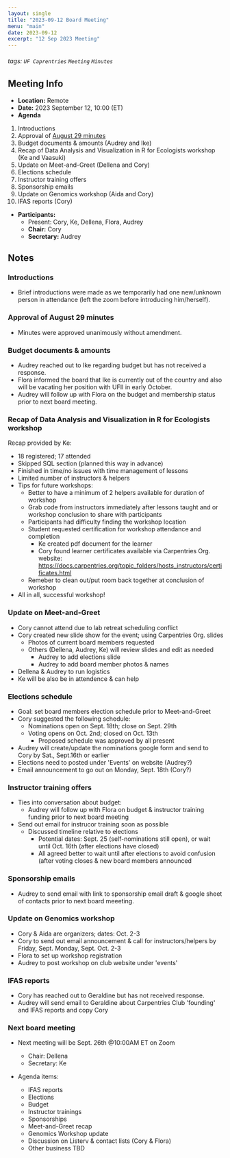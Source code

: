 ```yaml
---
layout: single
title: "2023-09-12 Board Meeting"
menu: "main"
date: 2023-09-12
excerpt: "12 Sep 2023 Meeting"
---
```


###### tags: `UF Caprentries` `Meeting` `Minutes`

## Meeting Info

- **Location:** Remote
- **Date:** 2023 September 12, 10:00 (ET)
- **Agenda**

1. Introductions
2. Approval of [August 29 minutes](https://www.uf-carpentries.org/minutes/board-2023-08-29/)
3. Budget documents & amounts (Audrey and Ike)
4. Recap of Data Analysis and Visualization in R for Ecologists workshop (Ke and Vaasuki)
5. Update on Meet-and-Greet (Dellena and Cory)
6. Elections schedule
7. Instructor training offers
8. Sponsorship emails
9. Update on Genomics workshop (Aida and Cory)
10. IFAS reports (Cory)

- **Participants:**
    - Present: Cory, Ke, Dellena, Flora, Audrey
    - **Chair:** Cory
    - **Secretary:** Audrey

## Notes
<!-- Other important details discussed during the meeting can be entered here. -->

### Introductions
* Brief introductions were made as we temporarily had one new/unknown person in attendance (left the zoom before introducing him/herself).

### Approval of August 29 minutes
* Minutes were approved unanimously without amendment.

### Budget documents & amounts

* Audrey reached out to Ike regarding budget but has not received a response.
* Flora informed the board that Ike is currently out of the country and also will be vacating her position with UFII in early October. 
* Audrey will follow up with Flora on the budget and membership status prior to next board meeting.

### Recap of Data Analysis and Visualization in R for Ecologists workshop

Recap provided by Ke: 

* 18 registered; 17 attended
* Skipped SQL section (planned this way in advance)
* Finished in time/no issues with time management of lessons
* Limited number of instructors & helpers
* Tips for future workshops:
    * Better to have a minimum of 2 helpers available for duration of workshop
    *  Grab code from instructors immediately after lessons taught and or workshop conclusion to share with participants
    * Participants had difficulty finding the workshop location
    * Student requested certification for workshop attendance and completion
        * Ke created pdf document for the learner
        * Cory found learner certificates available via Carpentries Org. website: https://docs.carpentries.org/topic_folders/hosts_instructors/certificates.html
    * Remeber to clean out/put room back together at conclusion of workshop
* All in all, successful workshop!


### Update on Meet-and-Greet
* Cory cannot attend due to lab retreat scheduling conflict
* Cory created new slide show for the event; using Carpentries Org. slides
    * Photos of current board members requested
    * Others (Dellena, Audrey, Ke) will review slides and edit as needed
        * Audrey to add elections slide
        * Audrey to add board member photos & names
* Dellena & Audrey to run logistics
* Ke will be also be in attendence & can help


### Elections schedule
* Goal: set board members election schedule prior to Meet-and-Greet
* Cory suggested the following schedule:
    * Nominations open on Sept. 18th; close on Sept. 29th
    * Voting opens on Oct. 2nd; closed on Oct. 13th
      * Proposed schedule was approved by all present
* Audrey will create/update the nominations google form and send to Cory by Sat., Sept.16th or earlier
* Elections need to posted under 'Events' on website (Audrey?)
* Email announcement to go out on Monday, Sept. 18th (Cory?)
  

### Instructor training offers
* Ties into conversation about budget:
    * Audrey will follow up with Flora on budget & instructor training funding prior to next board meeting 
* Send out email for instrucor training soon as possible
    * Discussed timeline relative to elections
        * Potential dates: Sept. 25 (self-nominations still open), or wait until Oct. 16th (after elections have closed)
        * All agreed better to wait until after elections to avoid confusion (after voting closes & new board members announced 

### Sponsorship emails
* Audrey to send email with link to sponsorship email draft & google sheet of contacts prior to next board meeeting.

### Update on Genomics workshop
* Cory & Aida are organizers; dates: Oct. 2-3
* Cory to send out email announcement & call for instructors/helpers by Friday, Sept. Monday, Sept. Oct. 2-3
* Flora to set up workshop registration
* Audrey to post workshop on club website under 'events'

### IFAS reports
* Cory has reached out to Geraldine but has not received response.
* Audrey will send email to Geraldine about Carpentries Club 'founding' and IFAS reports and copy Cory

### Next board meeting
* Next meeting will be Sept. 26th @10:00AM ET on Zoom
    * Chair: Dellena
    * Secretary: Ke

* Agenda items:
    * IFAS reports
    * Elections
    * Budget
    * Instructor trainings
    * Sponsorships
    * Meet-and-Greet recap
    * Genomics Workshop update
    * Discussion on Listerv & contact lists (Cory & Flora)
    * Other business TBD

